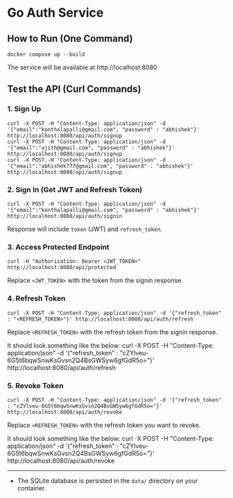 # Go Auth Service

## How to Run (One Command)

```
docker compose up --build
```

The service will be available at http://localhost:8080

## Test the API (Curl Commands)

### 1. Sign Up
```
curl -X POST -H "Content-Type: application/json" -d '{"email":"konthalapalli@gmail.com", "password" : "abhishek"}' http://localhost:8080/api/auth/signup
curl -X POST -H "Content-Type: application/json" -d '{"email":"ajith@gmail.com", "password" : "abhishek"}' http://localhost:8080/api/auth/signup
curl -X POST -H "Content-Type: application/json" -d '{"email":"abhishek777@gmail.com", "password" : "abhishek"}' http://localhost:8080/api/auth/signup 
```

### 2. Sign In (Get JWT and Refresh Token)
```
curl -X POST -H "Content-Type: application/json" -d '{"email":"konthalapalli@gmail.com", "password" : "abhishek"}' http://localhost:8080/api/auth/signin 
```
Response will include `token` (JWT) and `refresh_token`.

### 3. Access Protected Endpoint
```
curl -H "Authorization: Bearer <JWT_TOKEN>" http://localhost:8080/api/protected
```
Replace `<JWT_TOKEN>` with the token from the signin response.

### 4. Refresh Token
```
curl -X POST -H "Content-Type: application/json" -d '{"refresh_token" : "<REFRESH_TOKEN>"}' http://localhost:8080/api/auth/refresh
```
Replace `<REFRESH_TOKEN>` with the refresh token from the signin response.

It should look something like the below: 
curl -X POST -H "Content-Type: application/json" -d '{"refresh_token" : "cZYlveu-6G5t6bqwSnwKsGvsn2Q4BsGWSyw6gfGdR5o="}' http://localhost:8080/api/auth/refresh



### 5. Revoke Token
```
curl -X POST -H "Content-Type: application/json" -d '{"refresh_token" : "cZYlveu-6G5t6bqwSnwKsGvsn2Q4BsGWSyw6gfGdR5o="}' http://localhost:8080/api/auth/revoke
```
Replace `<REFRESH_TOKEN>` with the refresh token you want to revoke.

It should look something like the below: 
curl -X POST -H "Content-Type: application/json" -d '{"refresh_token" : "cZYlveu-6G5t6bqwSnwKsGvsn2Q4BsGWSyw6gfGdR5o="}' http://localhost:8080/api/auth/revoke


---

- The SQLite database is persisted in the `data/` directory on your container.